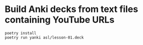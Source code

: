 # Build Anki decks from text files containing YouTube URLs

```
poetry install
poetry run yanki asl/lesson-01.deck
```
